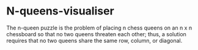 # N-queens-visualiser
The n-queen puzzle is the problem of placing n chess queens on an n x n chessboard so that no two queens threaten each other; thus, a solution requires that no two queens share the same row, column, or diagonal.
